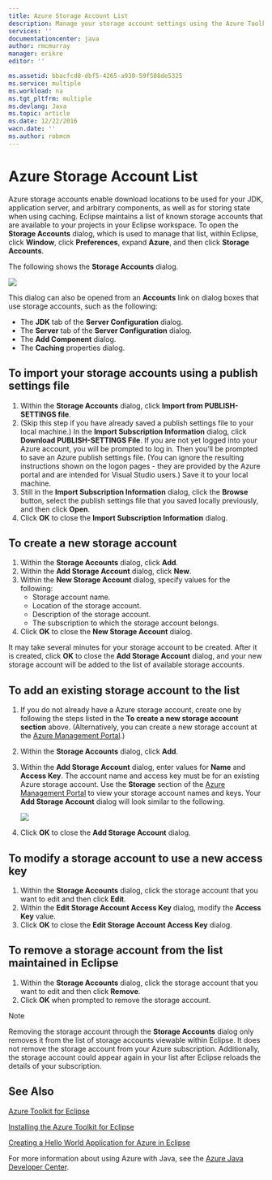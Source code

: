 ```yaml
---
title: Azure Storage Account List
description: Manage your storage account settings using the Azure Toolkit for Eclipse
services: ''
documentationcenter: java
author: rmcmurray
manager: erikre
editor: ''

ms.assetid: bbacfcd8-dbf5-4265-a930-59f508de5325
ms.service: multiple
ms.workload: na
ms.tgt_pltfrm: multiple
ms.devlang: Java
ms.topic: article
ms.date: 12/22/2016
wacn.date: ''
ms.author: robmcm
---
```


# Azure Storage Account List
Azure storage accounts enable download locations to be used for your JDK, application server, and arbitrary components, as well as for storing state when using caching. Eclipse maintains a list of known storage accounts that are available to your projects in your Eclipse workspace. To open the **Storage Accounts** dialog, which is used to manage that list, within Eclipse, click **Window**, click **Preferences**, expand **Azure**, and then click **Storage Accounts**.

The following shows the **Storage Accounts** dialog.

![][ic719496]

This dialog can also be opened from an **Accounts** link on dialog boxes that use storage accounts, such as the following:

* The **JDK** tab of the **Server Configuration** dialog.
* The **Server** tab of the **Server Configuration** dialog.
* The **Add Component** dialog.
* The **Caching** properties dialog.

## To import your storage accounts using a publish settings file
1. Within the **Storage Accounts** dialog, click **Import from PUBLISH-SETTINGS file**.
2. (Skip this step if you have already saved a publish settings file to your local machine.) In the **Import Subscription Information** dialog, click **Download PUBLISH-SETTINGS File**. If you are not yet logged into your Azure account, you will be prompted to log in. Then you'll be prompted to save an Azure publish settings file. (You can ignore the resulting instructions shown on the logon pages - they are provided by the Azure portal and are intended for Visual Studio users.) Save it to your local machine.
3. Still in the **Import Subscription Information** dialog, click the **Browse** button, select the publish settings file that you saved locally previously, and then click **Open**.
4. Click **OK** to close the **Import Subscription Information** dialog.

## To create a new storage account
1. Within the **Storage Accounts** dialog, click **Add**.
2. Within the **Add Storage Account** dialog, click **New**.
3. Within the **New Storage Account** dialog, specify values for the following:
   * Storage account name.
   * Location of the storage account.
   * Description of the storage account.
   * The subscription to which the storage account belongs.
4. Click **OK** to close the **New Storage Account** dialog.

It may take several minutes for your storage account to be created. After it is created, click **OK** to close the **Add Storage Account** dialog, and your new storage account will be added to the list of available storage accounts.

## To add an existing storage account to the list
1. If you do not already have a Azure storage account, create one by following the steps listed in the **To create a new storage account section** above. (Alternatively, you can create a new storage account at the [Azure Management Portal][Azure Management Portal].)
2. Within the **Storage Accounts** dialog, click **Add**.
3. Within the **Add Storage Account** dialog, enter values for **Name** and **Access Key**. The account name and access key must be for an existing Azure storage account. Use the **Storage** section of the [Azure Management Portal][Azure Management Portal] to view your storage account names and keys. Your **Add Storage Account** dialog will look similar to the following.

    ![][ic719497]
4. Click **OK** to close the **Add Storage Account** dialog.

## To modify a storage account to use a new access key
1. Within the **Storage Accounts** dialog, click the storage account that you want to edit and then click **Edit**.
2. Within the **Edit Storage Account Access Key** dialog, modify the **Access Key** value.
3. Click **OK** to close the **Edit Storage Account Access Key** dialog.

## To remove a storage account from the list maintained in Eclipse
1. Within the **Storage Accounts** dialog, click the storage account that you want to edit and then click **Remove**.
2. Click **OK** when prompted to remove the storage account.

>[!NOTE]
> Removing the storage account through the **Storage Accounts** dialog only removes it from the list of storage accounts viewable within Eclipse. It does not remove the storage account from your Azure subscription. Additionally, the storage account could appear again in your list after Eclipse reloads the details of your subscription.

## See Also
[Azure Toolkit for Eclipse][Azure Toolkit for Eclipse]

[Installing the Azure Toolkit for Eclipse][Installing the Azure Toolkit for Eclipse] 

[Creating a Hello World Application for Azure in Eclipse][Creating a Hello World Application for Azure in Eclipse]

For more information about using Azure with Java, see the [Azure Java Developer Center][Azure Java Developer Center].

<!-- URL List -->

[Azure Java Developer Center]:/develop/java/
[Azure Toolkit for Eclipse]:./azure-toolkit-for-eclipse.md
[Azure Management Portal]: https://manage.windowsazure.cn
[Creating a Hello World Application for Azure in Eclipse]:./azure-toolkit-for-eclipse-creating-a-hello-world-application.md
[Installing the Azure Toolkit for Eclipse]: ./azure-toolkit-for-eclipse-installation.md
[What's New in the Azure Toolkit for Eclipse]:./azure-toolkit-for-eclipse-whats-new.md

<!-- IMG List -->

[ic719496]: ./media/azure-toolkit-for-eclipse-azure-storage-account-list/ic719496.png
[ic719497]: ./media/azure-toolkit-for-eclipse-azure-storage-account-list/ic719497.png

<!-- Legacy MSDN URL = https://msdn.microsoft.com/zh-cn/library/azure/dn205108.aspx -->